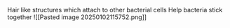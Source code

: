 Hair like structures which attach to other bacterial cells
Help bacteria stick together
![[Pasted image 20250102115752.png]]